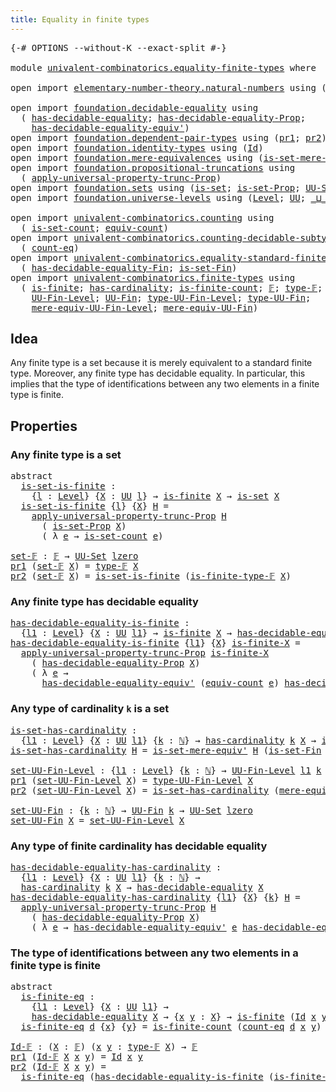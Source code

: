 ```yaml
---
title: Equality in finite types
---
```


<pre class="Agda"><a id="50" class="Symbol">{-#</a> <a id="54" class="Keyword">OPTIONS</a> <a id="62" class="Pragma">--without-K</a> <a id="74" class="Pragma">--exact-split</a> <a id="88" class="Symbol">#-}</a>

<a id="93" class="Keyword">module</a> <a id="100" href="univalent-combinatorics.equality-finite-types.html" class="Module">univalent-combinatorics.equality-finite-types</a> <a id="146" class="Keyword">where</a>

<a id="153" class="Keyword">open</a> <a id="158" class="Keyword">import</a> <a id="165" href="elementary-number-theory.natural-numbers.html" class="Module">elementary-number-theory.natural-numbers</a> <a id="206" class="Keyword">using</a> <a id="212" class="Symbol">(</a><a id="213" href="elementary-number-theory.natural-numbers.html#1444" class="Datatype">ℕ</a><a id="214" class="Symbol">)</a>

<a id="217" class="Keyword">open</a> <a id="222" class="Keyword">import</a> <a id="229" href="foundation.decidable-equality.html" class="Module">foundation.decidable-equality</a> <a id="259" class="Keyword">using</a>
  <a id="267" class="Symbol">(</a> <a id="269" href="foundation.decidable-equality.html#1785" class="Function">has-decidable-equality</a><a id="291" class="Symbol">;</a> <a id="293" href="foundation.decidable-equality.html#7766" class="Function">has-decidable-equality-Prop</a><a id="320" class="Symbol">;</a>
    <a id="326" href="foundation.decidable-equality.html#4811" class="Function">has-decidable-equality-equiv&#39;</a><a id="355" class="Symbol">)</a>
<a id="357" class="Keyword">open</a> <a id="362" class="Keyword">import</a> <a id="369" href="foundation.dependent-pair-types.html" class="Module">foundation.dependent-pair-types</a> <a id="401" class="Keyword">using</a> <a id="407" class="Symbol">(</a><a id="408" href="foundation-core.dependent-pair-types.html#592" class="Field">pr1</a><a id="411" class="Symbol">;</a> <a id="413" href="foundation-core.dependent-pair-types.html#604" class="Field">pr2</a><a id="416" class="Symbol">)</a>
<a id="418" class="Keyword">open</a> <a id="423" class="Keyword">import</a> <a id="430" href="foundation.identity-types.html" class="Module">foundation.identity-types</a> <a id="456" class="Keyword">using</a> <a id="462" class="Symbol">(</a><a id="463" href="foundation-core.identity-types.html#641" class="Datatype">Id</a><a id="465" class="Symbol">)</a>
<a id="467" class="Keyword">open</a> <a id="472" class="Keyword">import</a> <a id="479" href="foundation.mere-equivalences.html" class="Module">foundation.mere-equivalences</a> <a id="508" class="Keyword">using</a> <a id="514" class="Symbol">(</a><a id="515" href="foundation.mere-equivalences.html#3465" class="Function">is-set-mere-equiv&#39;</a><a id="533" class="Symbol">)</a>
<a id="535" class="Keyword">open</a> <a id="540" class="Keyword">import</a> <a id="547" href="foundation.propositional-truncations.html" class="Module">foundation.propositional-truncations</a> <a id="584" class="Keyword">using</a>
  <a id="592" class="Symbol">(</a> <a id="594" href="foundation.propositional-truncations.html#5581" class="Function">apply-universal-property-trunc-Prop</a><a id="629" class="Symbol">)</a>
<a id="631" class="Keyword">open</a> <a id="636" class="Keyword">import</a> <a id="643" href="foundation.sets.html" class="Module">foundation.sets</a> <a id="659" class="Keyword">using</a> <a id="665" class="Symbol">(</a><a id="666" href="foundation-core.sets.html#1099" class="Function">is-set</a><a id="672" class="Symbol">;</a> <a id="674" href="foundation.sets.html#2150" class="Function">is-set-Prop</a><a id="685" class="Symbol">;</a> <a id="687" href="foundation-core.sets.html#1177" class="Function">UU-Set</a><a id="693" class="Symbol">)</a>
<a id="695" class="Keyword">open</a> <a id="700" class="Keyword">import</a> <a id="707" href="foundation.universe-levels.html" class="Module">foundation.universe-levels</a> <a id="734" class="Keyword">using</a> <a id="740" class="Symbol">(</a><a id="741" href="Agda.Primitive.html#597" class="Postulate">Level</a><a id="746" class="Symbol">;</a> <a id="748" href="foundation-core.universe-levels.html#222" class="Primitive">UU</a><a id="750" class="Symbol">;</a> <a id="752" href="Agda.Primitive.html#810" class="Primitive Operator">_⊔_</a><a id="755" class="Symbol">;</a> <a id="757" href="Agda.Primitive.html#764" class="Primitive">lzero</a><a id="762" class="Symbol">)</a>

<a id="765" class="Keyword">open</a> <a id="770" class="Keyword">import</a> <a id="777" href="univalent-combinatorics.counting.html" class="Module">univalent-combinatorics.counting</a> <a id="810" class="Keyword">using</a>
  <a id="818" class="Symbol">(</a> <a id="820" href="univalent-combinatorics.counting.html#2336" class="Function">is-set-count</a><a id="832" class="Symbol">;</a> <a id="834" href="univalent-combinatorics.counting.html#1956" class="Function">equiv-count</a><a id="845" class="Symbol">)</a>
<a id="847" class="Keyword">open</a> <a id="852" class="Keyword">import</a> <a id="859" href="univalent-combinatorics.counting-decidable-subtypes.html" class="Module">univalent-combinatorics.counting-decidable-subtypes</a> <a id="911" class="Keyword">using</a>
  <a id="919" class="Symbol">(</a> <a id="921" href="univalent-combinatorics.counting-decidable-subtypes.html#3466" class="Function">count-eq</a><a id="929" class="Symbol">)</a>
<a id="931" class="Keyword">open</a> <a id="936" class="Keyword">import</a> <a id="943" href="univalent-combinatorics.equality-standard-finite-types.html" class="Module">univalent-combinatorics.equality-standard-finite-types</a> <a id="998" class="Keyword">using</a>
  <a id="1006" class="Symbol">(</a> <a id="1008" href="univalent-combinatorics.equality-standard-finite-types.html#2796" class="Function">has-decidable-equality-Fin</a><a id="1034" class="Symbol">;</a> <a id="1036" href="univalent-combinatorics.equality-standard-finite-types.html#3536" class="Function">is-set-Fin</a><a id="1046" class="Symbol">)</a>
<a id="1048" class="Keyword">open</a> <a id="1053" class="Keyword">import</a> <a id="1060" href="univalent-combinatorics.finite-types.html" class="Module">univalent-combinatorics.finite-types</a> <a id="1097" class="Keyword">using</a>
  <a id="1105" class="Symbol">(</a> <a id="1107" href="univalent-combinatorics.finite-types.html#3664" class="Function">is-finite</a><a id="1116" class="Symbol">;</a> <a id="1118" href="univalent-combinatorics.finite-types.html#4392" class="Function">has-cardinality</a><a id="1133" class="Symbol">;</a> <a id="1135" href="univalent-combinatorics.finite-types.html#3903" class="Function">is-finite-count</a><a id="1150" class="Symbol">;</a> <a id="1152" href="univalent-combinatorics.finite-types.html#4055" class="Function">𝔽</a><a id="1153" class="Symbol">;</a> <a id="1155" href="univalent-combinatorics.finite-types.html#4103" class="Function">type-𝔽</a><a id="1161" class="Symbol">;</a> <a id="1163" href="univalent-combinatorics.finite-types.html#4154" class="Function">is-finite-type-𝔽</a><a id="1179" class="Symbol">;</a>
    <a id="1185" href="univalent-combinatorics.finite-types.html#4569" class="Function">UU-Fin-Level</a><a id="1197" class="Symbol">;</a> <a id="1199" href="univalent-combinatorics.finite-types.html#5010" class="Function">UU-Fin</a><a id="1205" class="Symbol">;</a> <a id="1207" href="univalent-combinatorics.finite-types.html#4664" class="Function">type-UU-Fin-Level</a><a id="1224" class="Symbol">;</a> <a id="1226" href="univalent-combinatorics.finite-types.html#5072" class="Function">type-UU-Fin</a><a id="1237" class="Symbol">;</a>
    <a id="1243" href="univalent-combinatorics.finite-types.html#4770" class="Function">mere-equiv-UU-Fin-Level</a><a id="1266" class="Symbol">;</a> <a id="1268" href="univalent-combinatorics.finite-types.html#5150" class="Function">mere-equiv-UU-Fin</a><a id="1285" class="Symbol">)</a>
</pre>
## Idea

Any finite type is a set because it is merely equivalent to a standard finite type. Moreover, any finite type has decidable equality. In particular, this implies that the type of identifications between any two elements in a finite type is finite.

## Properties

### Any finite type is a set

<pre class="Agda"><a id="1603" class="Keyword">abstract</a>
  <a id="is-set-is-finite"></a><a id="1614" href="univalent-combinatorics.equality-finite-types.html#1614" class="Function">is-set-is-finite</a> <a id="1631" class="Symbol">:</a>
    <a id="1637" class="Symbol">{</a><a id="1638" href="univalent-combinatorics.equality-finite-types.html#1638" class="Bound">l</a> <a id="1640" class="Symbol">:</a> <a id="1642" href="Agda.Primitive.html#597" class="Postulate">Level</a><a id="1647" class="Symbol">}</a> <a id="1649" class="Symbol">{</a><a id="1650" href="univalent-combinatorics.equality-finite-types.html#1650" class="Bound">X</a> <a id="1652" class="Symbol">:</a> <a id="1654" href="foundation-core.universe-levels.html#222" class="Primitive">UU</a> <a id="1657" href="univalent-combinatorics.equality-finite-types.html#1638" class="Bound">l</a><a id="1658" class="Symbol">}</a> <a id="1660" class="Symbol">→</a> <a id="1662" href="univalent-combinatorics.finite-types.html#3664" class="Function">is-finite</a> <a id="1672" href="univalent-combinatorics.equality-finite-types.html#1650" class="Bound">X</a> <a id="1674" class="Symbol">→</a> <a id="1676" href="foundation-core.sets.html#1099" class="Function">is-set</a> <a id="1683" href="univalent-combinatorics.equality-finite-types.html#1650" class="Bound">X</a>
  <a id="1687" href="univalent-combinatorics.equality-finite-types.html#1614" class="Function">is-set-is-finite</a> <a id="1704" class="Symbol">{</a><a id="1705" href="univalent-combinatorics.equality-finite-types.html#1705" class="Bound">l</a><a id="1706" class="Symbol">}</a> <a id="1708" class="Symbol">{</a><a id="1709" href="univalent-combinatorics.equality-finite-types.html#1709" class="Bound">X</a><a id="1710" class="Symbol">}</a> <a id="1712" href="univalent-combinatorics.equality-finite-types.html#1712" class="Bound">H</a> <a id="1714" class="Symbol">=</a>
    <a id="1720" href="foundation.propositional-truncations.html#5581" class="Function">apply-universal-property-trunc-Prop</a> <a id="1756" href="univalent-combinatorics.equality-finite-types.html#1712" class="Bound">H</a>
      <a id="1764" class="Symbol">(</a> <a id="1766" href="foundation.sets.html#2150" class="Function">is-set-Prop</a> <a id="1778" href="univalent-combinatorics.equality-finite-types.html#1709" class="Bound">X</a><a id="1779" class="Symbol">)</a>
      <a id="1787" class="Symbol">(</a> <a id="1789" class="Symbol">λ</a> <a id="1791" href="univalent-combinatorics.equality-finite-types.html#1791" class="Bound">e</a> <a id="1793" class="Symbol">→</a> <a id="1795" href="univalent-combinatorics.counting.html#2336" class="Function">is-set-count</a> <a id="1808" href="univalent-combinatorics.equality-finite-types.html#1791" class="Bound">e</a><a id="1809" class="Symbol">)</a>

<a id="set-𝔽"></a><a id="1812" href="univalent-combinatorics.equality-finite-types.html#1812" class="Function">set-𝔽</a> <a id="1818" class="Symbol">:</a> <a id="1820" href="univalent-combinatorics.finite-types.html#4055" class="Function">𝔽</a> <a id="1822" class="Symbol">→</a> <a id="1824" href="foundation-core.sets.html#1177" class="Function">UU-Set</a> <a id="1831" href="Agda.Primitive.html#764" class="Primitive">lzero</a>
<a id="1837" href="foundation-core.dependent-pair-types.html#592" class="Field">pr1</a> <a id="1841" class="Symbol">(</a><a id="1842" href="univalent-combinatorics.equality-finite-types.html#1812" class="Function">set-𝔽</a> <a id="1848" href="univalent-combinatorics.equality-finite-types.html#1848" class="Bound">X</a><a id="1849" class="Symbol">)</a> <a id="1851" class="Symbol">=</a> <a id="1853" href="univalent-combinatorics.finite-types.html#4103" class="Function">type-𝔽</a> <a id="1860" href="univalent-combinatorics.equality-finite-types.html#1848" class="Bound">X</a>
<a id="1862" href="foundation-core.dependent-pair-types.html#604" class="Field">pr2</a> <a id="1866" class="Symbol">(</a><a id="1867" href="univalent-combinatorics.equality-finite-types.html#1812" class="Function">set-𝔽</a> <a id="1873" href="univalent-combinatorics.equality-finite-types.html#1873" class="Bound">X</a><a id="1874" class="Symbol">)</a> <a id="1876" class="Symbol">=</a> <a id="1878" href="univalent-combinatorics.equality-finite-types.html#1614" class="Function">is-set-is-finite</a> <a id="1895" class="Symbol">(</a><a id="1896" href="univalent-combinatorics.finite-types.html#4154" class="Function">is-finite-type-𝔽</a> <a id="1913" href="univalent-combinatorics.equality-finite-types.html#1873" class="Bound">X</a><a id="1914" class="Symbol">)</a>
</pre>
### Any finite type has decidable equality

<pre class="Agda"><a id="has-decidable-equality-is-finite"></a><a id="1973" href="univalent-combinatorics.equality-finite-types.html#1973" class="Function">has-decidable-equality-is-finite</a> <a id="2006" class="Symbol">:</a>
  <a id="2010" class="Symbol">{</a><a id="2011" href="univalent-combinatorics.equality-finite-types.html#2011" class="Bound">l1</a> <a id="2014" class="Symbol">:</a> <a id="2016" href="Agda.Primitive.html#597" class="Postulate">Level</a><a id="2021" class="Symbol">}</a> <a id="2023" class="Symbol">{</a><a id="2024" href="univalent-combinatorics.equality-finite-types.html#2024" class="Bound">X</a> <a id="2026" class="Symbol">:</a> <a id="2028" href="foundation-core.universe-levels.html#222" class="Primitive">UU</a> <a id="2031" href="univalent-combinatorics.equality-finite-types.html#2011" class="Bound">l1</a><a id="2033" class="Symbol">}</a> <a id="2035" class="Symbol">→</a> <a id="2037" href="univalent-combinatorics.finite-types.html#3664" class="Function">is-finite</a> <a id="2047" href="univalent-combinatorics.equality-finite-types.html#2024" class="Bound">X</a> <a id="2049" class="Symbol">→</a> <a id="2051" href="foundation.decidable-equality.html#1785" class="Function">has-decidable-equality</a> <a id="2074" href="univalent-combinatorics.equality-finite-types.html#2024" class="Bound">X</a>
<a id="2076" href="univalent-combinatorics.equality-finite-types.html#1973" class="Function">has-decidable-equality-is-finite</a> <a id="2109" class="Symbol">{</a><a id="2110" href="univalent-combinatorics.equality-finite-types.html#2110" class="Bound">l1</a><a id="2112" class="Symbol">}</a> <a id="2114" class="Symbol">{</a><a id="2115" href="univalent-combinatorics.equality-finite-types.html#2115" class="Bound">X</a><a id="2116" class="Symbol">}</a> <a id="2118" href="univalent-combinatorics.equality-finite-types.html#2118" class="Bound">is-finite-X</a> <a id="2130" class="Symbol">=</a>
  <a id="2134" href="foundation.propositional-truncations.html#5581" class="Function">apply-universal-property-trunc-Prop</a> <a id="2170" href="univalent-combinatorics.equality-finite-types.html#2118" class="Bound">is-finite-X</a>
    <a id="2186" class="Symbol">(</a> <a id="2188" href="foundation.decidable-equality.html#7766" class="Function">has-decidable-equality-Prop</a> <a id="2216" href="univalent-combinatorics.equality-finite-types.html#2115" class="Bound">X</a><a id="2217" class="Symbol">)</a>
    <a id="2223" class="Symbol">(</a> <a id="2225" class="Symbol">λ</a> <a id="2227" href="univalent-combinatorics.equality-finite-types.html#2227" class="Bound">e</a> <a id="2229" class="Symbol">→</a>
      <a id="2237" href="foundation.decidable-equality.html#4811" class="Function">has-decidable-equality-equiv&#39;</a> <a id="2267" class="Symbol">(</a><a id="2268" href="univalent-combinatorics.counting.html#1956" class="Function">equiv-count</a> <a id="2280" href="univalent-combinatorics.equality-finite-types.html#2227" class="Bound">e</a><a id="2281" class="Symbol">)</a> <a id="2283" href="univalent-combinatorics.equality-standard-finite-types.html#2796" class="Function">has-decidable-equality-Fin</a><a id="2309" class="Symbol">)</a>
</pre>
### Any type of cardinality `k` is a set

<pre class="Agda"><a id="is-set-has-cardinality"></a><a id="2366" href="univalent-combinatorics.equality-finite-types.html#2366" class="Function">is-set-has-cardinality</a> <a id="2389" class="Symbol">:</a>
  <a id="2393" class="Symbol">{</a><a id="2394" href="univalent-combinatorics.equality-finite-types.html#2394" class="Bound">l1</a> <a id="2397" class="Symbol">:</a> <a id="2399" href="Agda.Primitive.html#597" class="Postulate">Level</a><a id="2404" class="Symbol">}</a> <a id="2406" class="Symbol">{</a><a id="2407" href="univalent-combinatorics.equality-finite-types.html#2407" class="Bound">X</a> <a id="2409" class="Symbol">:</a> <a id="2411" href="foundation-core.universe-levels.html#222" class="Primitive">UU</a> <a id="2414" href="univalent-combinatorics.equality-finite-types.html#2394" class="Bound">l1</a><a id="2416" class="Symbol">}</a> <a id="2418" class="Symbol">{</a><a id="2419" href="univalent-combinatorics.equality-finite-types.html#2419" class="Bound">k</a> <a id="2421" class="Symbol">:</a> <a id="2423" href="elementary-number-theory.natural-numbers.html#1444" class="Datatype">ℕ</a><a id="2424" class="Symbol">}</a> <a id="2426" class="Symbol">→</a> <a id="2428" href="univalent-combinatorics.finite-types.html#4392" class="Function">has-cardinality</a> <a id="2444" href="univalent-combinatorics.equality-finite-types.html#2419" class="Bound">k</a> <a id="2446" href="univalent-combinatorics.equality-finite-types.html#2407" class="Bound">X</a> <a id="2448" class="Symbol">→</a> <a id="2450" href="foundation-core.sets.html#1099" class="Function">is-set</a> <a id="2457" href="univalent-combinatorics.equality-finite-types.html#2407" class="Bound">X</a>
<a id="2459" href="univalent-combinatorics.equality-finite-types.html#2366" class="Function">is-set-has-cardinality</a> <a id="2482" href="univalent-combinatorics.equality-finite-types.html#2482" class="Bound">H</a> <a id="2484" class="Symbol">=</a> <a id="2486" href="foundation.mere-equivalences.html#3465" class="Function">is-set-mere-equiv&#39;</a> <a id="2505" href="univalent-combinatorics.equality-finite-types.html#2482" class="Bound">H</a> <a id="2507" class="Symbol">(</a><a id="2508" href="univalent-combinatorics.equality-standard-finite-types.html#3536" class="Function">is-set-Fin</a> <a id="2519" class="Symbol">_)</a>

<a id="set-UU-Fin-Level"></a><a id="2523" href="univalent-combinatorics.equality-finite-types.html#2523" class="Function">set-UU-Fin-Level</a> <a id="2540" class="Symbol">:</a> <a id="2542" class="Symbol">{</a><a id="2543" href="univalent-combinatorics.equality-finite-types.html#2543" class="Bound">l1</a> <a id="2546" class="Symbol">:</a> <a id="2548" href="Agda.Primitive.html#597" class="Postulate">Level</a><a id="2553" class="Symbol">}</a> <a id="2555" class="Symbol">{</a><a id="2556" href="univalent-combinatorics.equality-finite-types.html#2556" class="Bound">k</a> <a id="2558" class="Symbol">:</a> <a id="2560" href="elementary-number-theory.natural-numbers.html#1444" class="Datatype">ℕ</a><a id="2561" class="Symbol">}</a> <a id="2563" class="Symbol">→</a> <a id="2565" href="univalent-combinatorics.finite-types.html#4569" class="Function">UU-Fin-Level</a> <a id="2578" href="univalent-combinatorics.equality-finite-types.html#2543" class="Bound">l1</a> <a id="2581" href="univalent-combinatorics.equality-finite-types.html#2556" class="Bound">k</a> <a id="2583" class="Symbol">→</a> <a id="2585" href="foundation-core.sets.html#1177" class="Function">UU-Set</a> <a id="2592" href="univalent-combinatorics.equality-finite-types.html#2543" class="Bound">l1</a>
<a id="2595" href="foundation-core.dependent-pair-types.html#592" class="Field">pr1</a> <a id="2599" class="Symbol">(</a><a id="2600" href="univalent-combinatorics.equality-finite-types.html#2523" class="Function">set-UU-Fin-Level</a> <a id="2617" href="univalent-combinatorics.equality-finite-types.html#2617" class="Bound">X</a><a id="2618" class="Symbol">)</a> <a id="2620" class="Symbol">=</a> <a id="2622" href="univalent-combinatorics.finite-types.html#4664" class="Function">type-UU-Fin-Level</a> <a id="2640" href="univalent-combinatorics.equality-finite-types.html#2617" class="Bound">X</a>
<a id="2642" href="foundation-core.dependent-pair-types.html#604" class="Field">pr2</a> <a id="2646" class="Symbol">(</a><a id="2647" href="univalent-combinatorics.equality-finite-types.html#2523" class="Function">set-UU-Fin-Level</a> <a id="2664" href="univalent-combinatorics.equality-finite-types.html#2664" class="Bound">X</a><a id="2665" class="Symbol">)</a> <a id="2667" class="Symbol">=</a> <a id="2669" href="univalent-combinatorics.equality-finite-types.html#2366" class="Function">is-set-has-cardinality</a> <a id="2692" class="Symbol">(</a><a id="2693" href="univalent-combinatorics.finite-types.html#4770" class="Function">mere-equiv-UU-Fin-Level</a> <a id="2717" href="univalent-combinatorics.equality-finite-types.html#2664" class="Bound">X</a><a id="2718" class="Symbol">)</a>

<a id="set-UU-Fin"></a><a id="2721" href="univalent-combinatorics.equality-finite-types.html#2721" class="Function">set-UU-Fin</a> <a id="2732" class="Symbol">:</a> <a id="2734" class="Symbol">{</a><a id="2735" href="univalent-combinatorics.equality-finite-types.html#2735" class="Bound">k</a> <a id="2737" class="Symbol">:</a> <a id="2739" href="elementary-number-theory.natural-numbers.html#1444" class="Datatype">ℕ</a><a id="2740" class="Symbol">}</a> <a id="2742" class="Symbol">→</a> <a id="2744" href="univalent-combinatorics.finite-types.html#5010" class="Function">UU-Fin</a> <a id="2751" href="univalent-combinatorics.equality-finite-types.html#2735" class="Bound">k</a> <a id="2753" class="Symbol">→</a> <a id="2755" href="foundation-core.sets.html#1177" class="Function">UU-Set</a> <a id="2762" href="Agda.Primitive.html#764" class="Primitive">lzero</a>
<a id="2768" href="univalent-combinatorics.equality-finite-types.html#2721" class="Function">set-UU-Fin</a> <a id="2779" href="univalent-combinatorics.equality-finite-types.html#2779" class="Bound">X</a> <a id="2781" class="Symbol">=</a> <a id="2783" href="univalent-combinatorics.equality-finite-types.html#2523" class="Function">set-UU-Fin-Level</a> <a id="2800" href="univalent-combinatorics.equality-finite-types.html#2779" class="Bound">X</a>
</pre>
### Any type of finite cardinality has decidable equality

<pre class="Agda"><a id="has-decidable-equality-has-cardinality"></a><a id="2874" href="univalent-combinatorics.equality-finite-types.html#2874" class="Function">has-decidable-equality-has-cardinality</a> <a id="2913" class="Symbol">:</a>
  <a id="2917" class="Symbol">{</a><a id="2918" href="univalent-combinatorics.equality-finite-types.html#2918" class="Bound">l1</a> <a id="2921" class="Symbol">:</a> <a id="2923" href="Agda.Primitive.html#597" class="Postulate">Level</a><a id="2928" class="Symbol">}</a> <a id="2930" class="Symbol">{</a><a id="2931" href="univalent-combinatorics.equality-finite-types.html#2931" class="Bound">X</a> <a id="2933" class="Symbol">:</a> <a id="2935" href="foundation-core.universe-levels.html#222" class="Primitive">UU</a> <a id="2938" href="univalent-combinatorics.equality-finite-types.html#2918" class="Bound">l1</a><a id="2940" class="Symbol">}</a> <a id="2942" class="Symbol">{</a><a id="2943" href="univalent-combinatorics.equality-finite-types.html#2943" class="Bound">k</a> <a id="2945" class="Symbol">:</a> <a id="2947" href="elementary-number-theory.natural-numbers.html#1444" class="Datatype">ℕ</a><a id="2948" class="Symbol">}</a> <a id="2950" class="Symbol">→</a>
  <a id="2954" href="univalent-combinatorics.finite-types.html#4392" class="Function">has-cardinality</a> <a id="2970" href="univalent-combinatorics.equality-finite-types.html#2943" class="Bound">k</a> <a id="2972" href="univalent-combinatorics.equality-finite-types.html#2931" class="Bound">X</a> <a id="2974" class="Symbol">→</a> <a id="2976" href="foundation.decidable-equality.html#1785" class="Function">has-decidable-equality</a> <a id="2999" href="univalent-combinatorics.equality-finite-types.html#2931" class="Bound">X</a>
<a id="3001" href="univalent-combinatorics.equality-finite-types.html#2874" class="Function">has-decidable-equality-has-cardinality</a> <a id="3040" class="Symbol">{</a><a id="3041" href="univalent-combinatorics.equality-finite-types.html#3041" class="Bound">l1</a><a id="3043" class="Symbol">}</a> <a id="3045" class="Symbol">{</a><a id="3046" href="univalent-combinatorics.equality-finite-types.html#3046" class="Bound">X</a><a id="3047" class="Symbol">}</a> <a id="3049" class="Symbol">{</a><a id="3050" href="univalent-combinatorics.equality-finite-types.html#3050" class="Bound">k</a><a id="3051" class="Symbol">}</a> <a id="3053" href="univalent-combinatorics.equality-finite-types.html#3053" class="Bound">H</a> <a id="3055" class="Symbol">=</a>
  <a id="3059" href="foundation.propositional-truncations.html#5581" class="Function">apply-universal-property-trunc-Prop</a> <a id="3095" href="univalent-combinatorics.equality-finite-types.html#3053" class="Bound">H</a>
    <a id="3101" class="Symbol">(</a> <a id="3103" href="foundation.decidable-equality.html#7766" class="Function">has-decidable-equality-Prop</a> <a id="3131" href="univalent-combinatorics.equality-finite-types.html#3046" class="Bound">X</a><a id="3132" class="Symbol">)</a>
    <a id="3138" class="Symbol">(</a> <a id="3140" class="Symbol">λ</a> <a id="3142" href="univalent-combinatorics.equality-finite-types.html#3142" class="Bound">e</a> <a id="3144" class="Symbol">→</a> <a id="3146" href="foundation.decidable-equality.html#4811" class="Function">has-decidable-equality-equiv&#39;</a> <a id="3176" href="univalent-combinatorics.equality-finite-types.html#3142" class="Bound">e</a> <a id="3178" href="univalent-combinatorics.equality-standard-finite-types.html#2796" class="Function">has-decidable-equality-Fin</a><a id="3204" class="Symbol">)</a>
</pre>
### The type of identifications between any two elements in a finite type is finite

<pre class="Agda"><a id="3304" class="Keyword">abstract</a>
  <a id="is-finite-eq"></a><a id="3315" href="univalent-combinatorics.equality-finite-types.html#3315" class="Function">is-finite-eq</a> <a id="3328" class="Symbol">:</a>
    <a id="3334" class="Symbol">{</a><a id="3335" href="univalent-combinatorics.equality-finite-types.html#3335" class="Bound">l1</a> <a id="3338" class="Symbol">:</a> <a id="3340" href="Agda.Primitive.html#597" class="Postulate">Level</a><a id="3345" class="Symbol">}</a> <a id="3347" class="Symbol">{</a><a id="3348" href="univalent-combinatorics.equality-finite-types.html#3348" class="Bound">X</a> <a id="3350" class="Symbol">:</a> <a id="3352" href="foundation-core.universe-levels.html#222" class="Primitive">UU</a> <a id="3355" href="univalent-combinatorics.equality-finite-types.html#3335" class="Bound">l1</a><a id="3357" class="Symbol">}</a> <a id="3359" class="Symbol">→</a>
    <a id="3365" href="foundation.decidable-equality.html#1785" class="Function">has-decidable-equality</a> <a id="3388" href="univalent-combinatorics.equality-finite-types.html#3348" class="Bound">X</a> <a id="3390" class="Symbol">→</a> <a id="3392" class="Symbol">{</a><a id="3393" href="univalent-combinatorics.equality-finite-types.html#3393" class="Bound">x</a> <a id="3395" href="univalent-combinatorics.equality-finite-types.html#3395" class="Bound">y</a> <a id="3397" class="Symbol">:</a> <a id="3399" href="univalent-combinatorics.equality-finite-types.html#3348" class="Bound">X</a><a id="3400" class="Symbol">}</a> <a id="3402" class="Symbol">→</a> <a id="3404" href="univalent-combinatorics.finite-types.html#3664" class="Function">is-finite</a> <a id="3414" class="Symbol">(</a><a id="3415" href="foundation-core.identity-types.html#641" class="Datatype">Id</a> <a id="3418" href="univalent-combinatorics.equality-finite-types.html#3393" class="Bound">x</a> <a id="3420" href="univalent-combinatorics.equality-finite-types.html#3395" class="Bound">y</a><a id="3421" class="Symbol">)</a>
  <a id="3425" href="univalent-combinatorics.equality-finite-types.html#3315" class="Function">is-finite-eq</a> <a id="3438" href="univalent-combinatorics.equality-finite-types.html#3438" class="Bound">d</a> <a id="3440" class="Symbol">{</a><a id="3441" href="univalent-combinatorics.equality-finite-types.html#3441" class="Bound">x</a><a id="3442" class="Symbol">}</a> <a id="3444" class="Symbol">{</a><a id="3445" href="univalent-combinatorics.equality-finite-types.html#3445" class="Bound">y</a><a id="3446" class="Symbol">}</a> <a id="3448" class="Symbol">=</a> <a id="3450" href="univalent-combinatorics.finite-types.html#3903" class="Function">is-finite-count</a> <a id="3466" class="Symbol">(</a><a id="3467" href="univalent-combinatorics.counting-decidable-subtypes.html#3466" class="Function">count-eq</a> <a id="3476" href="univalent-combinatorics.equality-finite-types.html#3438" class="Bound">d</a> <a id="3478" href="univalent-combinatorics.equality-finite-types.html#3441" class="Bound">x</a> <a id="3480" href="univalent-combinatorics.equality-finite-types.html#3445" class="Bound">y</a><a id="3481" class="Symbol">)</a>

<a id="Id-𝔽"></a><a id="3484" href="univalent-combinatorics.equality-finite-types.html#3484" class="Function">Id-𝔽</a> <a id="3489" class="Symbol">:</a> <a id="3491" class="Symbol">(</a><a id="3492" href="univalent-combinatorics.equality-finite-types.html#3492" class="Bound">X</a> <a id="3494" class="Symbol">:</a> <a id="3496" href="univalent-combinatorics.finite-types.html#4055" class="Function">𝔽</a><a id="3497" class="Symbol">)</a> <a id="3499" class="Symbol">(</a><a id="3500" href="univalent-combinatorics.equality-finite-types.html#3500" class="Bound">x</a> <a id="3502" href="univalent-combinatorics.equality-finite-types.html#3502" class="Bound">y</a> <a id="3504" class="Symbol">:</a> <a id="3506" href="univalent-combinatorics.finite-types.html#4103" class="Function">type-𝔽</a> <a id="3513" href="univalent-combinatorics.equality-finite-types.html#3492" class="Bound">X</a><a id="3514" class="Symbol">)</a> <a id="3516" class="Symbol">→</a> <a id="3518" href="univalent-combinatorics.finite-types.html#4055" class="Function">𝔽</a>
<a id="3520" href="foundation-core.dependent-pair-types.html#592" class="Field">pr1</a> <a id="3524" class="Symbol">(</a><a id="3525" href="univalent-combinatorics.equality-finite-types.html#3484" class="Function">Id-𝔽</a> <a id="3530" href="univalent-combinatorics.equality-finite-types.html#3530" class="Bound">X</a> <a id="3532" href="univalent-combinatorics.equality-finite-types.html#3532" class="Bound">x</a> <a id="3534" href="univalent-combinatorics.equality-finite-types.html#3534" class="Bound">y</a><a id="3535" class="Symbol">)</a> <a id="3537" class="Symbol">=</a> <a id="3539" href="foundation-core.identity-types.html#641" class="Datatype">Id</a> <a id="3542" href="univalent-combinatorics.equality-finite-types.html#3532" class="Bound">x</a> <a id="3544" href="univalent-combinatorics.equality-finite-types.html#3534" class="Bound">y</a>
<a id="3546" href="foundation-core.dependent-pair-types.html#604" class="Field">pr2</a> <a id="3550" class="Symbol">(</a><a id="3551" href="univalent-combinatorics.equality-finite-types.html#3484" class="Function">Id-𝔽</a> <a id="3556" href="univalent-combinatorics.equality-finite-types.html#3556" class="Bound">X</a> <a id="3558" href="univalent-combinatorics.equality-finite-types.html#3558" class="Bound">x</a> <a id="3560" href="univalent-combinatorics.equality-finite-types.html#3560" class="Bound">y</a><a id="3561" class="Symbol">)</a> <a id="3563" class="Symbol">=</a>
  <a id="3567" href="univalent-combinatorics.equality-finite-types.html#3315" class="Function">is-finite-eq</a> <a id="3580" class="Symbol">(</a><a id="3581" href="univalent-combinatorics.equality-finite-types.html#1973" class="Function">has-decidable-equality-is-finite</a> <a id="3614" class="Symbol">(</a><a id="3615" href="univalent-combinatorics.finite-types.html#4154" class="Function">is-finite-type-𝔽</a> <a id="3632" href="univalent-combinatorics.equality-finite-types.html#3556" class="Bound">X</a><a id="3633" class="Symbol">))</a>
</pre>